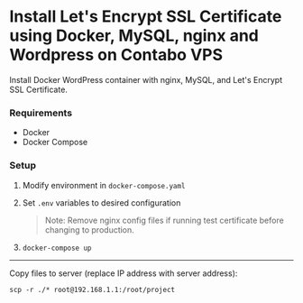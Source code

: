 # Install Let's Encrypt SSL Certificate using Docker, MySQL, nginx and Wordpress on Contabo VPS

Install Docker WordPress container with nginx, MySQL, and Let's Encrypt SSL Certificate.

### Requirements
- Docker
- Docker Compose

### Setup
1. Modify environment in ```docker-compose.yaml```
1. Set ```.env``` variables to desired configuration
   
   > Note: Remove nginx config files if running test certificate before changing to production.
2. `docker-compose up`

---

Copy files to server (replace IP address with server address):

```scp -r ./* root@192.168.1.1:/root/project```
